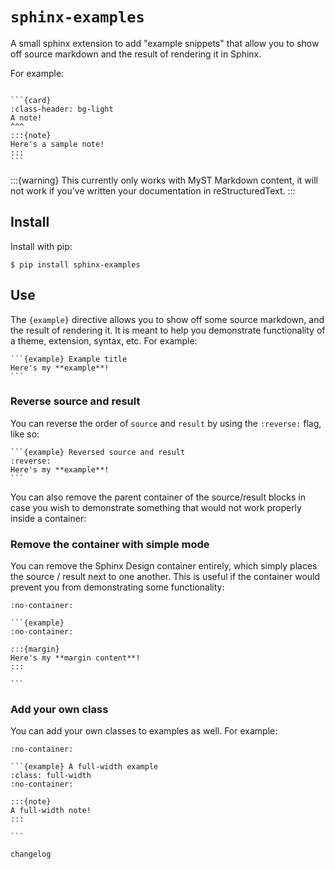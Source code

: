 # `sphinx-examples`

A small sphinx extension to add "example snippets" that allow you to show off source markdown and the result of rendering it in Sphinx.

For example:

````{example} Showing off a card and note directive

```{card}
:class-header: bg-light
A note!
^^^
:::{note}
Here's a sample note!
:::
```

````

:::{warning}
This currently only works with MyST Markdown content, it will not work if you've written your documentation in reStructuredText.
:::


## Install

Install with pip:

```console
$ pip install sphinx-examples
```

## Use

The `{example}` directive allows you to show off some source markdown, and the result of rendering it.
It is meant to help you demonstrate functionality of a theme, extension, syntax, etc.
For example:

````{example} Using the example directive
```{example} Example title
Here's my **example**!
```
````

### Reverse source and result

You can reverse the order of `source` and `result` by using the `:reverse:` flag, like so:

````{example}
```{example} Reversed source and result
:reverse:
Here's my **example**!
```
````

You can also remove the parent container of the source/result blocks in case you wish to demonstrate something that would not work properly inside a container:

### Remove the container with simple mode

You can remove the Sphinx Design container entirely, which simply places the source / result next to one another.
This is useful if the container would prevent you from demonstrating some functionality:

````{example} No container so we can show off a margin
:no-container:

```{example}
:no-container:

:::{margin}
Here's my **margin content**!
:::

```
````

### Add your own class

You can add your own classes to examples as well.
For example:

````{example}
:no-container:

```{example} A full-width example
:class: full-width
:no-container:

:::{note}
A full-width note!
:::

```
````

```{toctree}
changelog
```
